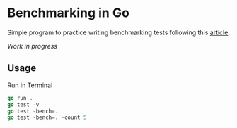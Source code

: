 # Benchmarking in Go

Simple program to practice writing benchmarking tests following this [article](https://blog.logrocket.com/benchmarking-golang-improve-function-performance/).  

*Work in progress*

## Usage

Run in Terminal

```go
go run .
go test -v
go test -bench=.
go test -bench=. -count 5
```